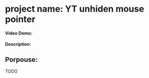 # project name: YT unhiden mouse pointer
#### Video Demo:  <URL HERE>
#### Description:

## Porpouse: 


TODO
<!--README.md file should be:
- minimally multiple paragraphs in length, 
- explain what your project is, 

- what each of the files you wrote for the project contains and does, 
- if you debated certain design choices, explaining why you made them. 
. -->